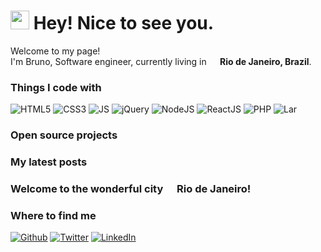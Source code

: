 <h1><img src="https://emojis.slackmojis.com/emojis/images/1531849430/4246/blob-sunglasses.gif?1531849430" width="30"/> Hey! Nice to see you.</h1>

Welcome to my page! </br> I'm Bruno, Software engineer, currently living in <img src="https://user-images.githubusercontent.com/114622658/193428197-6afa5891-87b5-419b-9640-2cc382861685.png" width="14"/><b> Rio de Janeiro, Brazil</b>.

<h3>Things I code with</h3>

<p>
<img alt = "HTML5"    src = "https://img.shields.io/badge/HTML5-E34F26?=flat-square&logo=html5&logoColor=white" height="" width=""/>
<img alt = "CSS3"     src = "https://img.shields.io/badge/CSS3-1572B6?=flat-square&logo=css3&logoColor=white" height="" width=""/>
<img alt = "JS"       src = "https://img.shields.io/badge/JavaScript-F7DF1E?=flat-square&logo=javascript&logoColor=black" height="" width=""/>
<img alt = "jQuery"   src = "https://img.shields.io/badge/jQuery-0769AD?=flat-square&logo=jquery&logoColor=white" height="" width=""/>
<img alt = "NodeJS"   src = "https://img.shields.io/badge/Node.js-43853D?=flat-square&logo=node.js&logoColor=white" height="" width=""/>
<img alt = "ReactJS"  src = "https://img.shields.io/badge/React-20232A?=flat-square&logo=react&logoColor=61DAFB" height="" width=""/>
<img alt = "PHP"      src = "https://img.shields.io/badge/PHP-777BB4?=flat-square&logo=php&logoColor=white" height="" width=""/>
<img alt = "Lar"      src = "https://img.shields.io/badge/Laravel-FF2D20?=flat-square&logo=laravel&logoColor=white" height="" width=""/>

</p>

<h3>Open source projects</h3>

<h3>My latest posts</h3>

<h3>Welcome to the wonderful city <img src="https://user-images.githubusercontent.com/114622658/193428197-6afa5891-87b5-419b-9640-2cc382861685.png" width="14"/> Rio de Janeiro!</h3>

<h3>Where to find me</h3>
<p>
<a href="https://github.com/thmsgbrt" target="_blank"><img alt="Github" src="https://img.shields.io/badge/GitHub-%2312100E.svg?&=flat-square&logo=Github&logoColor=white" height="" width=""/></a>
<a href="https://twitter.com/brunosslvr" target="_blank"><img alt="Twitter" src="https://img.shields.io/badge/Twitter-1DA1F2?=flat-square&logo=twitter&logoColor=white"  height="" width=""/></a>
<a href="https://www.linkedin.com/in/brunosslvr" target="_blank"><img alt="LinkedIn" src = "https://img.shields.io/badge/LinkedIn-0077B5?=flat-square&logo=linkedin&logoColor=white" height="" width=""/></a>
</p>
